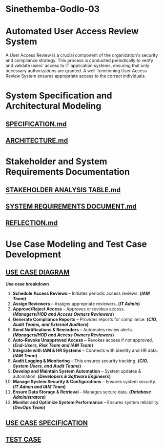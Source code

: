 # Sinethemba-Godlo-03
# Automated User Access Review System

A User Access Review is a crucial component of the organization's security and compliance strategy. This process is conducted periodically to verify and validate users' access to IT application systems, ensuring that only necessary authorizations are granted. A well-functioning User Access Review System ensures appropriate access to the correct individuals.

# System Specification and Architectural Modeling

## [SPECIFICATION.md](https://github.com/Godlos252/Sinethemba-Godlo-03/blob/463bbf2170abfccb23d0b52891094e9074aab2d7/SPECIFICATION.md)

## [ARCHITECTURE.md](https://github.com/Godlos252/Sinethemba-Godlo-03/blob/a7ec3083da46b3128e5f42a69303ea279964be3e/ARCHITECTURE.md)

# Stakeholder and System Requirements Documentation

## [STAKEHOLDER ANALYSIS TABLE.md](https://github.com/Godlos252/Sinethemba-Godlo-03/blob/635f06209b650824d8478e935b2ecc32d6205d54/Stakeholder%20Analysis%20Table.md)

## [SYSTEM REQUIREMENTS DOCUMENT.md](https://github.com/Godlos252/Sinethemba-Godlo-03/blob/635f06209b650824d8478e935b2ecc32d6205d54/SYSTEM%20REQUIREMENTS%20DOCUMENT.md)

## [REFLECTION.md](https://github.com/Godlos252/Sinethemba-Godlo-03/blob/635f06209b650824d8478e935b2ecc32d6205d54/REFLECTION.md)

# Use Case Modeling and Test Case Development

## [USE CASE DIAGRAM](https://github.com/Godlos252/Sinethemba-Godlo-03/blob/6316171b0792bb96ca471876ab16e765891bfead/Update%20User%20Case%20Diagram.drawio.png)

**Use case breakdown**
1.	**Schedule Access Reviews** – Initiates periodic access reviews. **(*IAM Team*)**
2.	**Assign Reviewers** – Assigns appropriate reviewers. **(*IT Admin*)**
3.	**Approve/Reject Access** – Approves or revokes access. **(*Managers/HOD and Access Owners Reviewers*)**
4.	**Generate Compliance Reports** – Provides reports for compliance. **(*CIO, Audit Teams, and External Auditors*)**
5.	**Send Notifications & Reminders** – Automates review alerts. **(*Managers/HOD and Access Owners Reviewers*)**
6.	**Auto-Revoke Unapproved Access** – Revokes access if not approved. **(*End-Users, Risk Team and IAM Team*)**
7.	**Integrate with IAM & HR Systems** – Connects with identity and HR data. **(*IAM Team*)**
8.	**Audit Logging & Monitoring** – This ensures security tracking. **(*CIO, System Users, and Audit Teams*)**
9.	**Develop and Maintain System Automation** – System updates & automation. **(*Developers & Software Engineers*)**
10.	**Manage System Security & Configurations** – Ensures system security. **(*IT Admin and IAM Team*)**
11.	**Ensure Data Storage & Retrieval** – Manages secure data. **(*Database Administrators*)**
12.	**Monitor and Optimize System Performance** – Ensures system reliability. **(*DevOps Team*)**

## [USE CASE SPECIFICATION](https://github.com/Godlos252/Sinethemba-Godlo-03/blob/4ef09e05d5f34bee8cb72a23f0177d991052e351/USE%20CASE%20SPECIFICATION.md)
## [TEST CASE](https://github.com/Godlos252/Sinethemba-Godlo-03/blob/204e1bf44a86d71fe6b78bdb136f7438cab7c968/TEST%20CASE.md)
